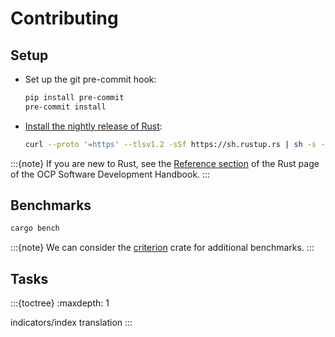 # Contributing

## Setup

- Set up the git pre-commit hook:

  ```bash
  pip install pre-commit
  pre-commit install
  ```

- [Install the nightly release of Rust](https://rustup.rs):

  ```bash
  curl --proto '=https' --tlsv1.2 -sSf https://sh.rustup.rs | sh -s -- --default-toolchain nightly
  ```

:::{note}
If you are new to Rust, see the [Reference section](https://ocp-software-handbook.readthedocs.io/en/latest/rust/#reference) of the Rust page of the OCP Software Development Handbook.
:::

## Benchmarks

```bash
cargo bench
```

:::{note}
We can consider the [criterion](https://crates.io/crates/criterion) crate for additional benchmarks.
:::

## Tasks

:::{toctree}
:maxdepth: 1

indicators/index
translation
:::
